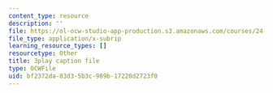 ```yaml
---
content_type: resource
description: ''
file: https://ol-ocw-studio-app-production.s3.amazonaws.com/courses/24-908-creole-language-and-caribbean-identities-spring-2017/bf2372da83d35b3c989b17220d2723f0_OKAsxiE8ziY.vtt
file_type: application/x-subrip
learning_resource_types: []
resourcetype: Other
title: 3play caption file
type: OCWFile
uid: bf2372da-83d3-5b3c-989b-17220d2723f0
---
```

